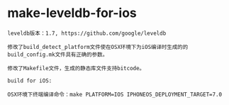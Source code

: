 # make-leveldb-for-ios

    leveldb版本：1.7, https://github.com/google/leveldb
    
    修改了build_detect_platform文件使在OSX环境下为iOS编译时生成的的build_config.mk文件具有正确的参数。

    修改了Makefile文件，生成的静态库文件支持bitcode。

    build for iOS:

    OSX环境下终端编译命令：make PLATFORM=IOS IPHONEOS_DEPLOYMENT_TARGET=7.0
